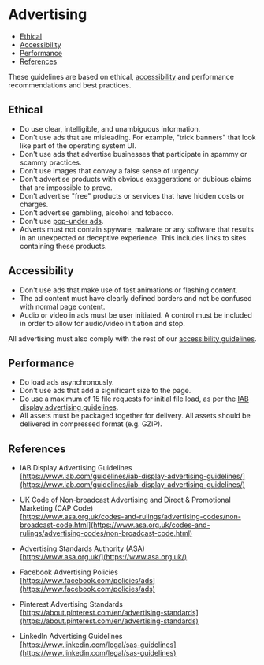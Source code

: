 # Advertising

* [Ethical](#ethical)
* [Accessibility](#accessibility)
* [Performance](#performance)
* [References](#references)

These guidelines are based on ethical, [accessibility](accessibility/accessibility.md) and performance recommendations and best practices.


## Ethical

* Do use clear, intelligible, and unambiguous information.
* Don't use ads that are misleading. For example, "trick banners" that look like part of the operating system UI.
* Don't use ads that advertise businesses that participate in spammy or scammy practices.
* Don't use images that convey a false sense of urgency.
* Don't advertise products with obvious exaggerations or dubious claims that are impossible to prove.
* Don't advertise "free" products or services that have hidden costs or charges.
* Don't advertise gambling, alcohol and tobacco.
* Don't use [pop-under ads](https://en.wikipedia.org/wiki/Pop-up_ad#Pop-under_ads).
* Adverts must not contain spyware, malware or any software that results in an unexpected or deceptive experience. This includes links to sites containing these products.


## Accessibility

* Don't use ads that make use of fast animations or flashing content.
* The ad content must have clearly defined borders and not be confused with normal page content.
* Audio or video in ads must be user initiated. A control must be included in order to allow for audio/video initiation and stop.

All advertising must also comply with the rest of our [accessibility guidelines](accessibility/accessibility-checklist.md).


## Performance

* Do load ads asynchronously.
* Don't use ads that add a significant size to the page.
* Do use a maximum of 15 file requests for initial file load, as per the [IAB display advertising guidelines](https://www.iab.com/guidelines/iab-display-advertising-guidelines/).
* All assets must be packaged together for delivery. All assets should be delivered in compressed format (e.g. GZIP).


## References

* IAB Display Advertising Guidelines  
[https://www.iab.com/guidelines/iab-display-advertising-guidelines/](https://www.iab.com/guidelines/iab-display-advertising-guidelines/)

* UK Code of Non-broadcast Advertising and Direct & Promotional Marketing (CAP Code)  
[https://www.asa.org.uk/codes-and-rulings/advertising-codes/non-broadcast-code.html](https://www.asa.org.uk/codes-and-rulings/advertising-codes/non-broadcast-code.html)

* Advertising Standards Authority (ASA)  
[https://www.asa.org.uk/](https://www.asa.org.uk/)

* Facebook Advertising Policies  
[https://www.facebook.com/policies/ads](https://www.facebook.com/policies/ads)

* Pinterest Advertising Standards  
[https://about.pinterest.com/en/advertising-standards](https://about.pinterest.com/en/advertising-standards)

* LinkedIn Advertising Guidelines  
[https://www.linkedin.com/legal/sas-guidelines](https://www.linkedin.com/legal/sas-guidelines)
